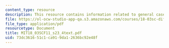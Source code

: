 ```yaml
---
content_type: resource
description: This resource contains information related to general case.
file: https://ol-ocw-studio-app-qa.s3.amazonaws.com/courses/18-03sc-differential-equations-fall-2011/73dc361651c1ca919da12636bc92e48f_MIT18_03SCF11_s23_4text.pdf
file_type: application/pdf
resourcetype: Document
title: MIT18_03SCF11_s23_4text.pdf
uid: 73dc3616-51c1-ca91-9da1-2636bc92e48f
---
```

